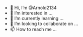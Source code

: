- 👋 Hi, I’m @Arnold2134
- 👀 I’m interested in ...
- 🌱 I’m currently learning ...
- 💞️ I’m looking to collaborate on ...
- 📫 How to reach me ...

<!---
Arnold2134/Arnold2134 is a ✨ special ✨ repository because its `README.md` (this file) appears on your GitHub profile.
You can click the Preview link to take a look at your changes.
--->
